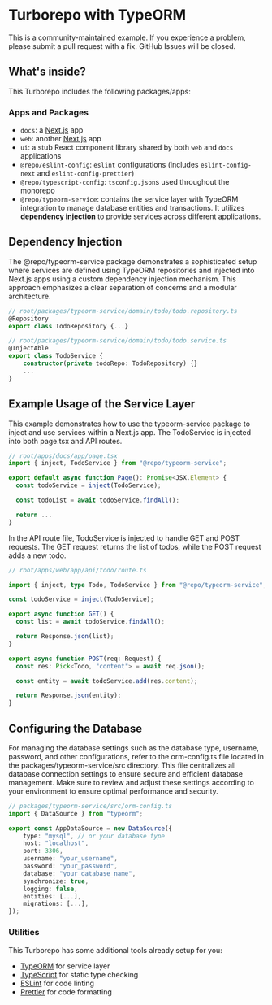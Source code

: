 # Turborepo with TypeORM

This is a community-maintained example. If you experience a problem, please submit a pull request with a fix. GitHub Issues will be closed.

## What's inside?

This Turborepo includes the following packages/apps:

### Apps and Packages

- `docs`: a [Next.js](https://nextjs.org/) app
- `web`: another [Next.js](https://nextjs.org/) app
- `ui`: a stub React component library shared by both `web` and `docs` applications
- `@repo/eslint-config`: `eslint` configurations (includes `eslint-config-next` and `eslint-config-prettier`)
- `@repo/typescript-config`: `tsconfig.json`s used throughout the monorepo
- `@repo/typeorm-service`: contains the service layer with TypeORM integration to manage database entities and transactions. It utilizes **dependency injection** to provide services across different applications.

## Dependency Injection

The @repo/typeorm-service package demonstrates a sophisticated setup where services are defined using TypeORM repositories and injected into Next.js apps using a custom dependency injection mechanism. This approach emphasizes a clear separation of concerns and a modular architecture.

```typescript
// root/packages/typeorm-service/domain/todo/todo.repository.ts
@Repository
export class TodoRepository {...}

// root/packages/typeorm-service/domain/todo/todo.service.ts
@InjectAble
export class TodoService {
    constructor(private todoRepo: TodoRepository) {}
    ...
}
```

## Example Usage of the Service Layer

This example demonstrates how to use the typeorm-service package to inject and use services within a Next.js app. The TodoService is injected into both page.tsx and API routes.

```typescript
// root/apps/docs/app/page.tsx
import { inject, TodoService } from "@repo/typeorm-service";

export default async function Page(): Promise<JSX.Element> {
  const todoService = inject(TodoService);

  const todoList = await todoService.findAll();

  return ...
}
```

In the API route file, TodoService is injected to handle GET and POST requests. The GET request returns the list of todos, while the POST request adds a new todo.

```typescript
// root/apps/web/app/api/todo/route.ts

import { inject, type Todo, TodoService } from "@repo/typeorm-service";

const todoService = inject(TodoService);

export async function GET() {
  const list = await todoService.findAll();

  return Response.json(list);
}

export async function POST(req: Request) {
  const res: Pick<Todo, "content"> = await req.json();

  const entity = await todoService.add(res.content);

  return Response.json(entity);
}
```

## Configuring the Database

For managing the database settings such as the database type, username, password, and other configurations, refer to the orm-config.ts file located in the packages/typeorm-service/src directory. This file centralizes all database connection settings to ensure secure and efficient database management. Make sure to review and adjust these settings according to your environment to ensure optimal performance and security.

```typescript
// packages/typeorm-service/src/orm-config.ts
import { DataSource } from "typeorm";

export const AppDataSource = new DataSource({
    type: "mysql", // or your database type
    host: "localhost",
    port: 3306,
    username: "your_username",
    password: "your_password",
    database: "your_database_name",
    synchronize: true,
    logging: false,
    entities: [...],
    migrations: [...],
});

```

### Utilities

This Turborepo has some additional tools already setup for you:

- [TypeORM](https://typeorm.io/) for service layer
- [TypeScript](https://www.typescriptlang.org/) for static type checking
- [ESLint](https://eslint.org/) for code linting
- [Prettier](https://prettier.io) for code formatting
